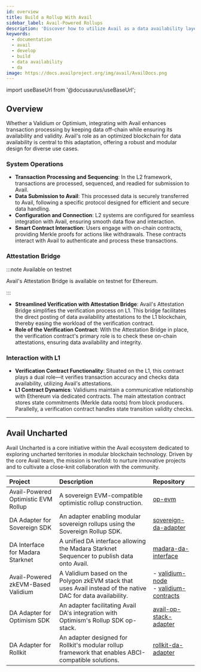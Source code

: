 ```yaml
---
id: overview
title: Build a Rollup With Avail
sidebar_label: Avail-Powered Rollups
description: 'Discover how to utilize Avail as a data availability layer.'
keywords:
  - documentation
  - avail
  - develop
  - build
  - data availability
  - da
image: https://docs.availproject.org/img/avail/AvailDocs.png
---
```


import useBaseUrl from '@docusaurus/useBaseUrl';

## Overview

Whether a Validium or Optimium, integrating with Avail enhances transaction processing by keeping data off-chain while ensuring its availability and validity. Avail's role as an optimized blockchain for data availability is central to this adaptation, offering a robust and modular design for diverse use cases.

### System Operations

- **Transaction Processing and Sequencing**: In the L2 framework, transactions are processed, sequenced, and readied for submission to Avail.
- **Data Submission to Avail**: This processed data is securely transferred to Avail, following a specific protocol designed for efficient and secure data handling.
- **Configuration and Connection**: L2 systems are configured for seamless integration with Avail, ensuring smooth data flow and interaction.
- **Smart Contract Interaction**: Users engage with on-chain contracts, providing Merkle proofs for actions like withdrawals. These contracts interact with Avail to authenticate and process these transactions.

### Attestation Bridge

:::note Available on testnet

Avail's Attestation Bridge is available on testnet for Ethereum.

:::

- **Streamlined Verification with Attestation Bridge**: Avail's Attestation Bridge simplifies the verification process on L1. This bridge facilitates the direct posting of data availability attestations to the L1 blockchain, thereby easing the workload of the verification contract.
- **Role of the Verification Contract**: With the Attestation Bridge in place, the verification contract's primary role is to check these on-chain attestations, ensuring data availability and integrity.

### Interaction with L1

- **Verification Contract Functionality**: Situated on the L1, this contract plays a dual role—it verifies transaction accuracy and checks data availability, utilizing Avail's attestations.
- **L1 Contract Dynamics**: Validiums maintain a communicative relationship with Ethereum via dedicated contracts. The main attestation contract stores state commitments (Merkle data roots) from block producers. Parallelly, a verification contract handles state transition validity checks.

---

## Avail Uncharted

Avail Uncharted is a core initiative within the Avail ecosystem dedicated to exploring uncharted territories in modular blockchain technology.
Driven by the core Avail team, the mission is twofold: to nurture innovative projects and to cultivate a close-knit collaboration with the community.

| Project                             | Description                                                                                                  | Repository                                                                                                                                              |
| :---------------------------------- | :----------------------------------------------------------------------------------------------------------- | :------------------------------------------------------------------------------------------------------------------------------------------------------ |
| Avail-Powered Optimistic EVM Rollup | A sovereign EVM-compatible optimistic rollup construction.                                                   | [<ins>op-evm</ins>](https://github.com/availproject/op-evm)                                                                                             |
| DA Adapter for Sovereign SDK        | An adapter enabling modular sovereign rollups using the Sovereign Rollup SDK.                                | [<ins>sovereign-da-adapter</ins>](https://github.com/availproject/sovereign-sdk/tree/main)                                                              |
| DA Interface for Madara Starknet    | A unified DA interface allowing the Madara Starknet Sequencer to publish data onto Avail.                    | [<ins>madara-da-interface</ins>](https://github.com/keep-starknet-strange/madara/pull/1021)                                                             |
| Avail-Powered zkEVM-Based Validium  | A Validium based on the Polygon zkEVM stack that uses Avail instead of the native DAC for data availability. | - [<ins>validium-node</ins>](https://github.com/QEDK/validium-node) <br/> - [<ins>validium-contracts</ins>](https://github.com/QEDK/validium-contracts) |
| DA Adapter for Optimism SDK         | An adapter facilitating Avail DA's integration with Optimism's Rollup SDK op-stack.                          | [<ins>avail-op-stack-adapter</ins>](https://github.com/availproject/avail-op-stack-adapter)                                                             |
| DA Adapter for Rollkit              | An adapter designed for Rollkit's modular rollup framework that enables ABCI-compatible solutions.           | [<ins>rollkit-da-adapter</ins>](https://github.com/rollkit/rollkit/pull/1168)                                                                           |
